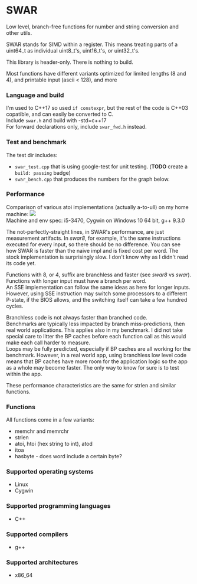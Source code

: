 # SWAR
Low level, branch-free functions for number and string conversion and other utils.

SWAR stands for SIMD within a register. This means treating parts of a uint64_t as individual uint8_t's, uint16_t's, or uint32_t's.

This library is header-only. There is nothing to build.

Most functions have different variants optimized for limited lengths (8 and 4), and printable input (ascii < 128), and more

### Language and build

I'm used to C++17 so used `if constexpr`, but the rest of the code is C++03 copatible, and can easily be converted to C.<br>
Include `swar.h` and build with -std=c++17<br>
For forward declarations only, include `swar_fwd.h` instead.

### Test and benchmark

The test dir includes:
- `swar_test.cpp` that is using google-test for unit testing. (**TODO** create a `build: passing` badge)<br>
- `swar_bench.cpp` that produces the numbers for the graph below.<br>

### Performance

Comparison of various atoi implementations (actually a-to-ull) on my home machine:
<img src="https://lh3.googleusercontent.com/KeHaQM5RM2_hS6Gf8MEtRlV4EgVwnJBqLnxMinczB67XUaR8wXyriYNrqY4ukYBE0aGNQ4TDA31f1MIP57j4r78zmeYk3OAqFySu2yfHQClDhxMnm86ACtUVI6EQSGX7aF0HgTYD3Cg=w2400"><br>
Machine and env spec: i5-3470, Cygwin on Windows 10 64 bit, g++ 9.3.0

The not-perfectly-straight lines, in SWAR's performance, are just measurement artifacts. In *swar8*, for example, it's the same instructions executed for every input, so there should be no difference.
You can see how SWAR is faster than the naive impl and is fixed cost per word. The stock implementation is surprisingly slow. I don't know why as I didn't read its code yet.<br>

Functions with 8, or 4, suffix are branchless and faster (see *swar8* vs *swar*). Functions with longer input must have a branch per word.<br>
An SSE implementation can follow the same ideas as here for longer inputs. However, using SSE instruction may switch some processors to a different P-state, if the BIOS allows, and the switching itself can take a few hundred cycles.

Branchless code is not always faster than branched code.<br>
Benchmarks are typically less impacted by branch miss-predictions, then real world applications. This applies also in my benchmark. I did not take special care to litter the BP caches before each function call as this would make each call harder to measure.<br>
Loops may be fully predicted, especially if BP caches are all working for the benchmark. However, in a real world app, using branchless low level code means that BP caches have more room for the application logic so the app as a whole may become faster. The only way to know for sure is to test within the app.

These performance characteristics are the same for strlen and similar functions.

### Functions
All functions come in a few variants:
* memchr and memrchr
* strlen
* atoi, htoi (hex string to int), atod
* itoa
* hasbyte - does word include a certain byte?

### Supported operating systems
* Linux
* Cygwin

### Supported programming languages
* C++

### Supported compilers
* g++

### Supported architectures
* x86_64

